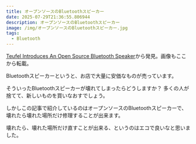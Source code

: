 ```yaml
---
title: オープンソースのBluetoothスピーカー
date: 2025-07-29T21:36:55.806944
description: オープンソースのBluetoothスピーカー
image: /img/オープンソースのBluetoothスピーカー.jpg
tags:
  - Bluetooth
---
```

[Teufel Introduces An Open Source Bluetooth Speaker](https://hackaday.com/2025/07/24/teufel-introduces-an-open-source-bluetooth-speaker/)から発見。画像もここから転載。

Bluetoothスピーカーというと、お店で大量に安価なものが売っています。

そういったBluetoothスピーカーが壊れてしまったらどうしますか？ 多くの人が捨てて、新しいものを買いなおすでしょう。

しかしこの記事で紹介しているのはオープンソースのBluetoothスピーカーで、壊れたら壊れた場所だけ修理することが出来ます。

壊れたら、壊れた場所だけ直すことが出来る、というのはエコで良いなと思いました。



